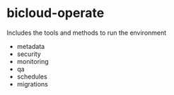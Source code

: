 # bicloud-operate
Includes the tools and methods to run the environment

- metadata
- security
- monitoring
- qa
- schedules
- migrations

